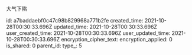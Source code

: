 大气下陷

id: a7baddaebf0c47c98b829968a771b2fe
created_time: 2021-10-28T00:30:33.696Z
updated_time: 2021-10-28T00:30:33.696Z
user_created_time: 2021-10-28T00:30:33.696Z
user_updated_time: 2021-10-28T00:30:33.696Z
encryption_cipher_text: 
encryption_applied: 0
is_shared: 0
parent_id: 
type_: 5
